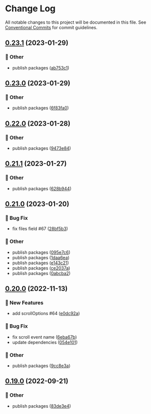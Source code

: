 # Change Log

All notable changes to this project will be documented in this file.
See [Conventional Commits](https://conventionalcommits.org) for commit guidelines.

## [0.23.1](https://github.com/daybrush/guides/compare/@scena/guides@0.23.0...@scena/guides@0.23.1) (2023-01-29)


### :mega: Other

* publish packages ([ab753c1](https://github.com/daybrush/guides/commit/ab753c1c820463c1c0b7805d428c803c5eacc1e3))



## [0.23.0](https://github.com/daybrush/guides/compare/@scena/guides@0.22.0...@scena/guides@0.23.0) (2023-01-29)


### :mega: Other

* publish packages ([6f83fa0](https://github.com/daybrush/guides/commit/6f83fa0c75f494aa79fff98f4a57f86ab295b67d))



## [0.22.0](https://github.com/daybrush/guides/compare/@scena/guides@0.21.1...@scena/guides@0.22.0) (2023-01-28)


### :mega: Other

* publish packages ([9473e84](https://github.com/daybrush/guides/commit/9473e8464fbd4c374ac6251ff995586afd163719))



## [0.21.1](https://github.com/daybrush/guides/compare/@scena/guides@0.21.0...@scena/guides@0.21.1) (2023-01-27)


### :mega: Other

* publish packages ([628b944](https://github.com/daybrush/guides/commit/628b9444bb9e6f5546c7a5edd55a090126f52dd5))



## [0.21.0](https://github.com/daybrush/guides/compare/@scena/guides@0.20.0...@scena/guides@0.21.0) (2023-01-20)


### :bug: Bug Fix

* fix files field #67 ([28bf5b3](https://github.com/daybrush/guides/commit/28bf5b3bd97cebd94eaf2195f0e99750f14e7ecb))


### :mega: Other

* publish packages ([095e7c6](https://github.com/daybrush/guides/commit/095e7c670d3bd0bdc168e2f3c11b5dbb8074b26b))
* publish packages ([1daa6ea](https://github.com/daybrush/guides/commit/1daa6ea441f6c96b8f354953605cd6ac89117878))
* publish packages ([e143c21](https://github.com/daybrush/guides/commit/e143c2175309bf480ef17731321f6728b8d6bcc2))
* publish packages ([ce2037a](https://github.com/daybrush/guides/commit/ce2037a18f5f6bbcd750e1fd72cbfc60e3f2c217))
* publish packages ([0abcba2](https://github.com/daybrush/guides/commit/0abcba24e8b83ea51cf369124e8c2d85fee1ef7e))



## [0.20.0](https://github.com/daybrush/guides/compare/@scena/guides@0.19.0...@scena/guides@0.20.0) (2022-11-13)


### :rocket: New Features

* add scrollOptions #64 ([e0dc92a](https://github.com/daybrush/guides/commit/e0dc92a9ed417dff071b43a68b065907f8f1b8ad))


### :bug: Bug Fix

* fix scroll event name ([6eba67b](https://github.com/daybrush/guides/commit/6eba67b33c0de50e1c68ff75882889227db663bc))
* update dependencies ([054e101](https://github.com/daybrush/guides/commit/054e101d1b177bdfefab74bf440a4cb3cf8137be))


### :mega: Other

* publish packages ([9cc8e3a](https://github.com/daybrush/guides/commit/9cc8e3ae5f83aa1513c1560166c6babbbe31dfd7))



## [0.19.0](https://github.com/daybrush/guides/compare/@scena/guides@0.18.2...@scena/guides@0.19.0) (2022-09-21)


### :mega: Other

* publish packages ([83de3e4](https://github.com/daybrush/guides/commit/83de3e4ae4bad11905939a44dfa2776fe7d6987d))

